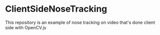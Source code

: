 # ClientSideNoseTracking
This repository is an example of nose tracking on video that's done client side with OpenCV.js
